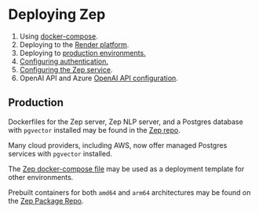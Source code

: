 # Deploying Zep

1. Using [docker-compose](/deployment/quickstart).
2. Deploying to the [Render platform](/deployment/render).
3. Deploying to [production environments.](#production)
4. [Configuring authentication.](/deployment/auth)
5. [Configuring the Zep service](/deployment/config).
6. OpenAI API and Azure [OpenAI API configuration](/deployment/openai).

## Production
Dockerfiles for the Zep server, Zep NLP server, and a Postgres database with `pgvector` installed may be found in the [Zep repo](https://github.com/getzep/zep).

Many cloud providers, including AWS, now offer managed Postgres services with `pgvector` installed.

The [Zep docker-compose file](https://github.com/getzep/zep/blob/main/docker-compose.yaml) may be used as a deployment template for other environments.

Prebuilt containers for both `amd64` and `arm64` architectures may be found on the [Zep Package Repo](https://github.com/orgs/getzep/packages?repo_name=zep).

